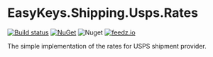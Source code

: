 # EasyKeys.Shipping.Usps.Rates

[![Build status](https://ci.appveyor.com/api/projects/status/xp52rbpa9vmr1ck9?svg=true)](https://ci.appveyor.com/project/easykeys/easykeys-shipping)
[![NuGet](https://img.shields.io/nuget/v/EasyKeys.Shipping.Usps.Rates.svg)](https://www.nuget.org/packages?q=EasyKeys.Shipping.Usps.Rates)
![Nuget](https://img.shields.io/nuget/dt/EasyKeys.Shipping.Usps.Rates)
[![feedz.io](https://img.shields.io/badge/endpoint.svg?url=https://f.feedz.io/easykeys/core/shield/EasyKeys.Shipping.Usps.Rates/latest)](https://f.feedz.io/easykeys/core/packages/EasyKeys.Shipping.Usps.Rates/latest/download)

The simple implementation of the rates for USPS shipment provider.

